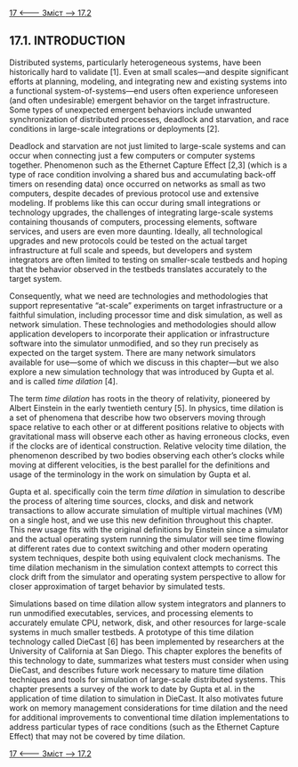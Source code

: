 [17 <--- ](17.md) [   Зміст   ](README.md) [--> 17.2](17_2.md)

## 17.1. INTRODUCTION

Distributed systems, particularly heterogeneous systems, have been historically hard to validate [1]. Even at small scales—and despite significant efforts at planning, modeling, and integrating new and existing systems into a functional system-of-systems—end users often experience unforeseen (and often undesirable) emergent behavior on the target infrastructure. Some types of unexpected emergent behaviors include unwanted synchronization of distributed processes, deadlock and starvation, and race conditions in large-scale integrations or deployments [2].

Deadlock and starvation are not just limited to large-scale systems and can occur when connecting just a few computers or computer systems together. Phenomenon such as the Ethernet Capture Effect [2,3] (which is a type of race condition involving a shared bus and accumulating back-off timers on resending data) once occurred on networks as small as two computers, despite decades of previous protocol use and extensive modeling. If problems like this can occur during small integrations or technology upgrades, the challenges of integrating large-scale systems containing thousands of computers, processing elements, software services, and users are even more daunting. Ideally, all technological upgrades and new protocols could be tested on the actual target infrastructure at full scale and speeds, but developers and system integrators are often limited to testing on smaller-scale testbeds and hoping that the behavior observed in the testbeds translates accurately to the target system.

Consequently, what we need are technologies and methodologies that support representative “at-scale” experiments on target infrastructure or a faithful simulation, including processor time and disk simulation, as well as network simulation. These technologies and methodologies should allow application developers to incorporate their application or infrastructure software into the simulator unmodified, and so they run precisely as expected on the target system. There are many network simulators available for use—some of which we discuss in this chapter—but we also explore a new simulation technology that was introduced by Gupta et al. and is called *time dilation* [4].

The term *time dilation* has roots in the theory of relativity, pioneered by Albert Einstein in the early twentieth century [5]. In physics, time dilation is a set of phenomena that describe how two observers moving through space relative to each other or at different positions relative to objects with gravitational mass will observe each other as having erroneous clocks, even if the clocks are of identical construction. Relative velocity time dilation, the phenomenon described by two bodies observing each other’s clocks while moving at different velocities, is the best parallel for the definitions and usage of the terminology in the work on simulation by Gupta et al.

Gupta et al. specifically coin the term *time dilation* in simulation to describe the process of altering time sources, clocks, and disk and network transactions to allow accurate simulation of multiple virtual machines (VM) on a single host, and we use this new definition throughout this chapter. This new usage fits with the original definitions by Einstein since a simulator and the actual operating system running the simulator will see time flowing at different rates due to context switching and other modern operating system techniques, despite both using equivalent clock mechanisms. The time dilation mechanism in the simulation context attempts to correct this clock drift from the simulator and operating system perspective to allow for closer approximation of target behavior by simulated tests.

Simulations based on time dilation allow system integrators and planners to run unmodified executables, services, and processing elements to accurately emulate CPU, network, disk, and other resources for large-scale systems in much smaller testbeds. A prototype of this time dilation technology called DieCast [6] has been implemented by researchers at the University of California at San Diego. This chapter explores the benefits of this technology to date, summarizes what testers must consider when using DieCast, and describes future work necessary to mature time dilation techniques and tools for simulation of large-scale distributed systems. This chapter presents a survey of the work to date by Gupta et al. in the application of time dilation to simulation in DieCast. It also motivates future work on memory management considerations for time dilation and the need for additional improvements to conventional time dilation implementations to address particular types of race conditions (such as the Ethernet Capture Effect) that may not be covered by time dilation.

[17 <--- ](17.md) [   Зміст   ](README.md) [--> 17.2](17_2.md)
